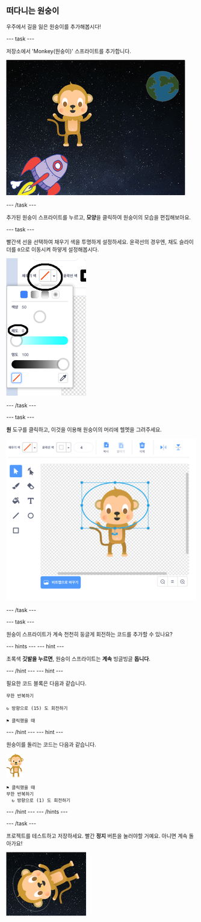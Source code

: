## 떠다니는 원숭이

우주에서 길을 잃은 원숭이를 추가해봅시다!

\--- task \---

저장소에서 'Monkey(원숭이)' 스프라이트를 추가합니다.

![원숭이 스프라이트 추가](images/space-monkey-sprite.png)

\--- /task \---

추가된 원숭이 스프라이트를 누르고, **모양**을 클릭하여 원숭이의 모습을 편집해보아요.

\--- task \---

빨간색 선을 선택하여 채우기 색을 투명하게 설정하세요. 윤곽선의 경우엔, 채도 슬라이더를 `0`으로 이동시켜 하얗게 설정해봅시다.

![흰색 만들기](images/make-white.png)

\--- /task \---

\--- task \---

**원** 도구를 클릭하고, 이것을 이용해 원숭이의 머리에 헬멧을 그려주세요.

![원숭이 우주 헬멧](images/space-monkey-edit.png)

\--- /task \---

\--- task \---

원숭이 스프라이트가 계속 천천히 둥글게 회전하는 코드를 추가할 수 있나요?

\--- hints \--- \--- hint \---

초록색 **깃발을 누르면**, 원숭이 스프라이트는 **계속** 빙글빙글 **돕니다**.

\--- /hint \--- \--- hint \---

필요한 코드 블록은 다음과 같습니다.

```blocks3
무한 반복하기

↻ 방향으로 (15) 도 회전하기

⚑ 클릭했을 때
```

\--- /hint \--- \--- hint \---

원숭이를 돌리는 코드는 다음과 같습니다.

![원숭이 스프라이트](images/sprite-monkey.png)

```blocks3
⚑ 클릭했을 때
무한 반복하기 
  ↻ 방향으로 (1) 도 회전하기
```

\--- /hint \--- \--- /hints \---

\--- /task \---

프로젝트를 테스트하고 저장하세요. 빨간 **정지** 버튼을 눌러야할 거예요. 아니면 계속 돌아가요!

![회전하는 원숭이 테스트하기](images/space-spin-test.png)